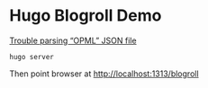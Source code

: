 # Hugo Blogroll Demo

[Trouble parsing “OPML” JSON file](https://discourse.gohugo.io/t/trouble-parsing-opml-json-file/31572)

    hugo server

Then point browser at [http://localhost:1313/blogroll](http://localhost:1313/blogroll)
